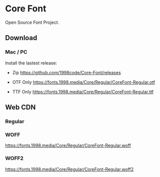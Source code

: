 # Core Font
Open Source Font Project.

## Download

### Mac / PC
Install the lastest release: 
- Zip
https://github.com/1998code/Core-Font/releases

- OTF Only
https://fonts.1998.media/Core/Regular/CoreFont-Regular.otf

- TTF Only
https://fonts.1998.media/Core/Regular/CoreFont-Regular.ttf

## Web CDN
### Regular
### WOFF
https://fonts.1998.media/Core/Regular/CoreFont-Regular.woff
### WOFF2
https://fonts.1998.media/Core/Regular/CoreFont-Regular.woff2
